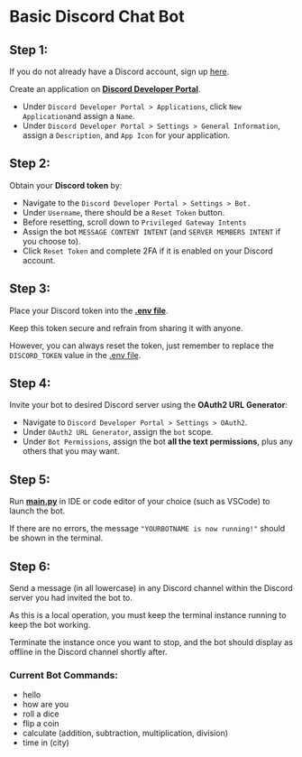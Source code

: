 # Basic Discord Chat Bot

## Step 1: 

If you do not already have a Discord account, sign up [here](https://discord.com/register).

Create an application on [**Discord Developer Portal**](https://discord.com/developers/applications).

- Under `Discord Developer Portal > Applications`, click `New Application`and assign a `Name`.
- Under `Discord Developer Portal > Settings > General Information`, assign a `Description`, and `App Icon` for your application.

## Step 2:

Obtain your **Discord token** by:
- Navigate to the `Discord Developer Portal > Settings > Bot.`
- Under `Username`, there should be a `Reset Token` button.
- Before resetting, scroll down to `Privileged Gateway Intents`
- Assign the bot `MESSAGE CONTENT INTENT` (and `SERVER MEMBERS INTENT` if you choose to).
- Click `Reset Token` and complete 2FA if it is enabled on your Discord account.

## Step 3:

Place your Discord token into the [**.env file**](main/.env).

Keep this token secure and refrain from sharing it with anyone. 

However, you can always reset the token, just remember to replace the `DISCORD_TOKEN` value in the [.env file](main/.env).

## Step 4:

Invite your bot to desired Discord server using the **OAuth2 URL Generator**:
- Navigate to `Discord Developer Portal > Settings > OAuth2`.
- Under `OAuth2 URL Generator`, assign the `bot` scope.
- Under `Bot Permissions`, assign the bot **all the text permissions**, plus any others that you may want.

## Step 5:

Run [**main.py**](main/main.py) in IDE or code editor of your choice (such as VSCode) to launch the bot.

If there are no errors, the message `"YOURBOTNAME is now running!"` should be shown in the terminal.

## Step 6:

Send a message (in all lowercase) in any Discord channel within the Discord server you had invited the bot to.

As this is a local operation, you must keep the terminal instance running to keep the bot working. 

Terminate the instance once you want to stop, and the bot should display as offline in the Discord channel shortly after.

### Current Bot Commands:

- hello
- how are you
- roll a dice
- flip a coin
- calculate (addition, subtraction, multiplication, division)
- time in (city)

